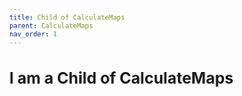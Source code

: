 ```yaml
---
title: Child of CalculateMaps
parent: CalculateMaps
nav_order: 1
---
```


# I am a Child of CalculateMaps
